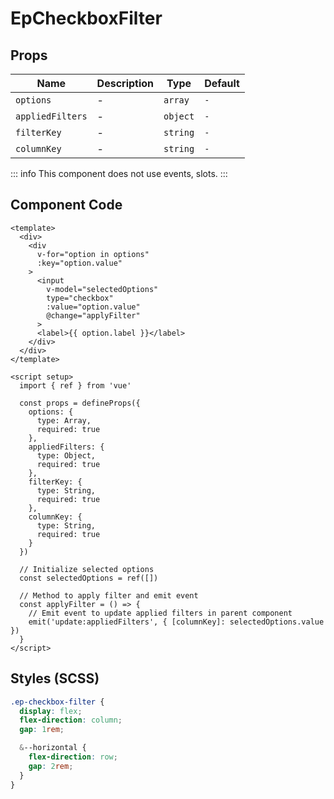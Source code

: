 # EpCheckboxFilter



## Props
| Name | Description | Type | Default |
|------|-------------|------|---------|
| `options` | - | `array` | `-` |
| `appliedFilters` | - | `object` | `-` |
| `filterKey` | - | `string` | `-` |
| `columnKey` | - | `string` | `-` |


::: info
This component does not use events, slots.
:::

## Component Code

```vue
<template>
  <div>
    <div
      v-for="option in options"
      :key="option.value"
    >
      <input
        v-model="selectedOptions"
        type="checkbox"
        :value="option.value"
        @change="applyFilter"
      >
      <label>{{ option.label }}</label>
    </div>
  </div>
</template>

<script setup>
  import { ref } from 'vue'

  const props = defineProps({
    options: {
      type: Array,
      required: true
    },
    appliedFilters: {
      type: Object,
      required: true
    },
    filterKey: {
      type: String,
      required: true
    },
    columnKey: {
      type: String,
      required: true
    }
  })

  // Initialize selected options
  const selectedOptions = ref([])

  // Method to apply filter and emit event
  const applyFilter = () => {
    // Emit event to update applied filters in parent component
    emit('update:appliedFilters', { [columnKey]: selectedOptions.value })
  }
</script>

```

## Styles (SCSS)

```scss
.ep-checkbox-filter {
  display: flex;
  flex-direction: column;
  gap: 1rem;

  &--horizontal {
    flex-direction: row;
    gap: 2rem;
  }
}
```